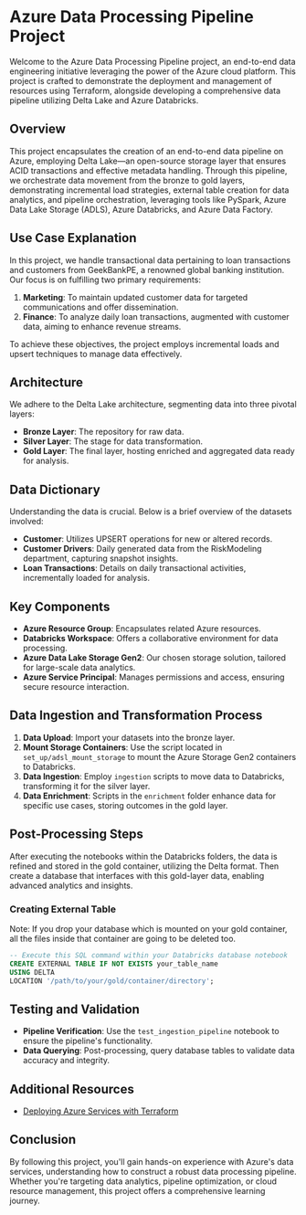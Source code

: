 # Azure Data Processing Pipeline Project

Welcome to the Azure Data Processing Pipeline project, an end-to-end data engineering initiative leveraging the power of the Azure cloud platform. This project is crafted to demonstrate the deployment and management of resources using Terraform, alongside developing a comprehensive data pipeline utilizing Delta Lake and Azure Databricks.

## Overview

This project encapsulates the creation of an end-to-end data pipeline on Azure, employing Delta Lake—an open-source storage layer that ensures ACID transactions and effective metadata handling. Through this pipeline, we orchestrate data movement from the bronze to gold layers, demonstrating incremental load strategies, external table creation for data analytics, and pipeline orchestration, leveraging tools like PySpark, Azure Data Lake Storage (ADLS), Azure Databricks, and Azure Data Factory.

## Use Case Explanation

In this project, we handle transactional data pertaining to loan transactions and customers from GeekBankPE, a renowned global banking institution. Our focus is on fulfilling two primary requirements:

1. **Marketing**: To maintain updated customer data for targeted communications and offer dissemination.
2. **Finance**: To analyze daily loan transactions, augmented with customer data, aiming to enhance revenue streams.

To achieve these objectives, the project employs incremental loads and upsert techniques to manage data effectively.

## Architecture

We adhere to the Delta Lake architecture, segmenting data into three pivotal layers:

- **Bronze Layer**: The repository for raw data.
- **Silver Layer**: The stage for data transformation.
- **Gold Layer**: The final layer, hosting enriched and aggregated data ready for analysis.

## Data Dictionary

Understanding the data is crucial. Below is a brief overview of the datasets involved:

- **Customer**: Utilizes UPSERT operations for new or altered records.
- **Customer Drivers**: Daily generated data from the RiskModeling department, capturing snapshot insights.
- **Loan Transactions**: Details on daily transactional activities, incrementally loaded for analysis.


## Key Components

- **Azure Resource Group**: Encapsulates related Azure resources.
- **Databricks Workspace**: Offers a collaborative environment for data processing.
- **Azure Data Lake Storage Gen2**: Our chosen storage solution, tailored for large-scale data analytics.
- **Azure Service Principal**: Manages permissions and access, ensuring secure resource interaction.

## Data Ingestion and Transformation Process

1. **Data Upload**: Import your datasets into the bronze layer.
2. **Mount Storage Containers**: Use the script located in `set_up/adsl_mount_storage` to mount the Azure Storage Gen2 containers to Databricks.
3. **Data Ingestion**: Employ `ingestion` scripts to move data to Databricks, transforming it for the silver layer.
4. **Data Enrichment**: Scripts in the `enrichment` folder enhance data for specific use cases, storing outcomes in the gold layer.

## Post-Processing Steps

After executing the notebooks within the Databricks folders, the data is refined and stored in the gold container, utilizing the Delta format. Then create a database that interfaces with this gold-layer data, enabling advanced analytics and insights.

### Creating External Table

Note: If you drop your database which is mounted on your gold container, all the files inside that container are going to be deleted too.

```sql
-- Execute this SQL command within your Databricks database notebook
CREATE EXTERNAL TABLE IF NOT EXISTS your_table_name
USING DELTA
LOCATION '/path/to/your/gold/container/directory';
```

## Testing and Validation

- **Pipeline Verification**: Use the `test_ingestion_pipeline` notebook to ensure the pipeline's functionality.
- **Data Querying**: Post-processing, query database tables to validate data accuracy and integrity.

## Additional Resources

- [Deploying Azure Services with Terraform](Terraform/README.md)

## Conclusion

By following this project, you'll gain hands-on experience with Azure's data services, understanding how to construct a robust data processing pipeline. Whether you're targeting data analytics, pipeline optimization, or cloud resource management, this project offers a comprehensive learning journey.
